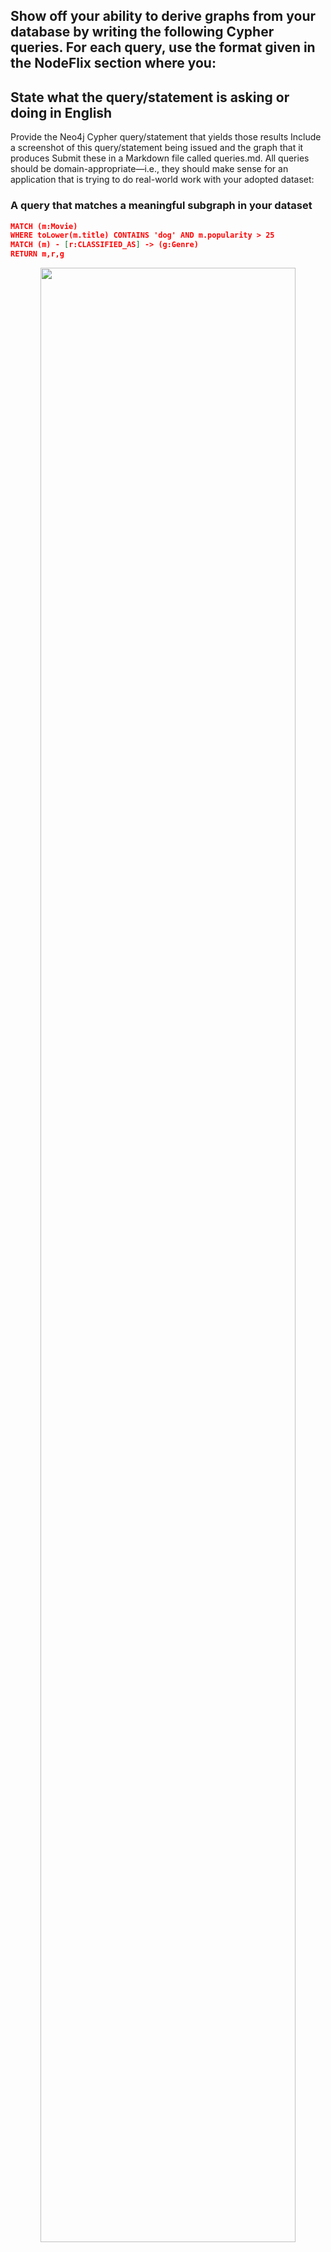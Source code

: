 ## Show off your ability to derive graphs from your database by writing the following Cypher queries. For each query, use the format given in the NodeFlix section where you:

## State what the query/statement is asking or doing in English

Provide the Neo4j Cypher query/statement that yields those results
Include a screenshot of this query/statement being issued and the graph that it produces
Submit these in a Markdown file called queries.md. All queries should be domain-appropriate—i.e., they should make sense for an application that is trying to do real-world work with your adopted dataset:

### A query that matches a meaningful subgraph in your dataset

```json
MATCH (m:Movie)
WHERE toLower(m.title) CONTAINS 'dog' AND m.popularity > 25
MATCH (m) - [r:CLASSIFIED_AS] -> (g:Genre)
RETURN m,r,g
```

<center><img src="./assets/p1.png" style="width: 90%" ></img></center>

> Returns a subgraph of movies that contain the word 'dog' (case insensitive) with a popularity of more than 25. Returns the graph of the relationship between those movies and their genres.

### Another such query, involving a different set of nodes, properties, and relationships

```
MATCH (m:Movie) - [r:HAS_KEYWORD] -> (k:Keywords)
WHERE k.keywordID = 'love' AND m.popularity > 90
MATCH (m:Movie) - [r2:HAS_KEYWORD] -> (k2:Keywords)
RETURN m,r,k,r2,k2
ORDER BY m.popularity DESC
```

<center><img src="./assets/p2.png" style="width: 90%" ></img></center>

> Returns a subgraph of movies all share the keyword "love", and have a popularity of over 90, then returns all rest of the keywords of the movies that match those properties and their relationships to the movie.

### A query that matches a meaningful subgraph then optionally matches more relationships/nodes (i.e., the query returns all nodes in the first subgraph even if they don’t match the second pattern)

```
MATCH (m:Movie)
WHERE toLower(m.title) CONTAINS "star"
OPTIONAL MATCH (m)-[r:CLASSIFIED_AS]->(g:Genre {genreID : 'Action'})
RETURN m,r,g
```

<center><img src="./assets/p3.png" style="width: 90%" ></img></center>
<center><img src="./assets/p32.png" style="width: 90%" ></img></center>

> Returns a graph of all movies with 'star' in the title, and optionally graphs the movies with the genre 'Action'. The graph contains the movie titles and the Action node. Also I included a picture of the table to show the null relationships.

### An overall aggregate query that provides counts or other aggregate computations for an overall set of pattern-matched nodes or edges (this one will not return a graph)

```
MATCH (m:Movie)
WHERE m.original_language <> 'en'
RETURN COUNT(*)
```

<center><img src="./assets/p4.png" style="width: 90%" ></img></center>

> Returns a count of all movies in our dataset who's original language is not english.

### A grouped aggregate query that provides counts or other aggregate computations for groupings derived from pattern-matched nodes or edges (this one will not return a graph)

```
MATCH (m:Movie) - [r:CLASSIFIED_AS] -> (g:Genre {genreID:"Drama"})
WHERE m.popularity < 100
RETURN m.original_language, count(m)
ORDER BY count(m) DESC,m.original_language
LIMIT 10
```

<center><img src="./assets/p5.png" style="width: 90%" ></img></center>

> An aggregate count of all movies by original language that are in the genre "Drama" and have a popularity of under 100. We then order the aggregation by the count (descending), and in the case of a tie, by the language code, limited to the top 10.

### Another Query from 1-3

```
MATCH (m:Movie) - [r:HAS_KEYWORD] -> (k:Keywords)
WHERE k.keywordID = 'british secret service'
RETURN m,k,r
ORDER BY  m.release_date DESC
```

<center><img src="./assets/p6.png" style="width: 90%" ></img></center>

> Returns a graph of all movies who share the keyword "british secret service" and in turn show all the James Bond films in our dataset. We order them by descending release date which can be seen in the table view

### Another Query from 4-5

```
MATCH (c:Cast) - [r:`PERFORMED IN`] -> (m:Movie)
WHERE c.castID = "Will Arnett"
RETURN avg(m.runtime), count(m.title)
```

<center><img src="./assets/p7.png" style="width: 90%" ></img></center>

> Returns the count of movies and the average runtime of the moves where Will Arnett was a cast member

### Another one for fun to show the properties of our relationships

```
MATCH (c:Cast) - [r:`PERFORMED IN`] -> (m:Movie)
WHERE r.role = "James Bond"
RETURN c,r,m
```

<center><img src="./assets/p8.png" style="width: 90%" ></img></center>

> Shows off all the different actors who portrayed James Bond over the years.
